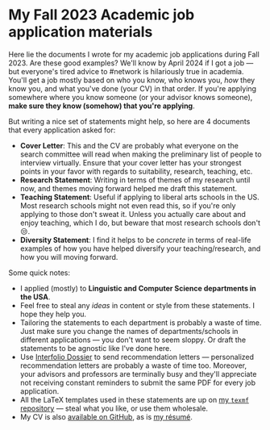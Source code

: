 # My Fall 2023 Academic job application materials

Here lie the documents I wrote for my academic job applications during Fall 2023. Are these good examples? We'll know by April 2024 if I got a job &mdash; but everyone's tired advice to #network is hilariously true in academia. You'll get a job mostly based on who you know, who knows you, *how* they know you, and what you've done (your CV) in that order. If you're applying somewhere where you know someone (or your advisor knows someone), **make sure they know (somehow) that you're applying**.

But writing a nice set of statements might help, so here are 4 documents that every application asked for:

- **Cover Letter**: This and the CV are probably what everyone on the search committee will read when making the preliminary list of people to interview virtually. Ensure that your cover letter has your strongest points in your favor with regards to suitability, research, teaching, etc.
- **Research Statement**: Writing in terms of themes of my research until now, and themes moving forward helped me draft this statement.
- **Teaching Statement**: Useful if applying to liberal arts schools in the US. Most research schools might not even read this, so if you're only applying to those don't sweat it. Unless you actually care about and enjoy teaching, which I do, but beware that most research schools don't😒.
- **Diversity Statement**: I find it helps to be *concrete* in terms of real-life examples of how you have helped diversify your teaching/research, and how you will moving forward. 

Some quick notes:
- I applied (mostly) to **Linguistic and Computer Science departments in the USA**. 
- Feel free to steal any *ideas* in content or style from these statements. I hope they help you.
- Tailoring the statements to each department is probably a waste of time. Just make sure you change the names of departments/schools in different applications &mdash; you don't want to seem sloppy. Or draft the statements to be agnostic like I've done here.
- Use [Interfolio Dossier](https://www.interfolio.com/dossier/) to send recommendation letters &mdash; personalized recommendation letters are probably a waste of time too. Moreover, your advisors and professors are terminally busy and they'll appreciate not receiving constant reminders to submit the same PDF for every job application. 
- All the LaTeX templates used in these statements are up on [my ```texmf``` repository](https://github.com/venkatasg/texmf) &mdash; steal what you like, or use them wholesale.
- My CV is also [available on GitHub](https://github.com/venkatasg/CV), as is [my résumé](https://github.com/venkatasg/resume).
